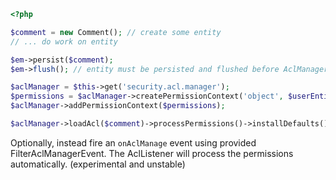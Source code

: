 ```php
<?php

$comment = new Comment(); // create some entity
// ... do work on entity

$em->persist($comment);
$em->flush(); // entity must be persisted and flushed before AclManager can act on it (needs identifier)

$aclManager = $this->get('security.acl.manager');
$permissions = $aclManager->createPermissionContext('object', $userEntity, MaskBuilder::MASK_OWNER);
$aclManager->addPermissionContext($permissions);

$aclManager->loadAcl($comment)->processPermissions()->installDefaults();

```

Optionally, instead fire an `onAclManage` event using provided FilterAclManagerEvent. The AclListener will process the permissions automatically. (experimental and unstable)